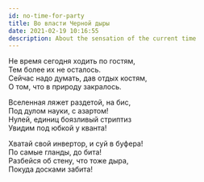 ```yaml
---
id: no-time-for-party
title: Во власти Черной дыры
date: 2021-02-19 10:16:55
description: About the sensation of the current time
---
```


Не время сегодня ходить по гостям,  
Тем более их не осталось.  
Сейчас надо думать, дав отдых костям,  
О том, что в природу закралось.

Вселенная ляжет раздетой, на бис,  
Под дулом науки, с азартом!  
Нулей, единиц боязливый стриптиз  
Увидим под юбкой у кванта!

Хватай свой инвертор, и суй в буфера!  
По самые гланды, до бита!  
Разбейся об стену, что тоже дыра,  
Покуда досками забита!
